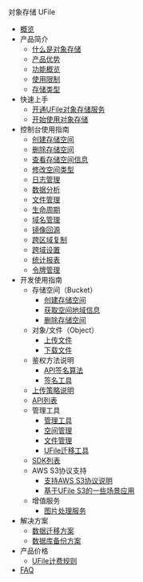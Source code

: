<div class="sidebar_title icon__ufile"> 对象存储 UFile</div>

* [概览](/ufile/README)
* 产品简介
    * [什么是对象存储](/ufile/introduction/concept)
    * [产品优势](/ufile/introduction/advantages)
    * [功能概览](/ufile/introduction/functions)
    * [使用限制](/ufile/introduction/limit)
    * [存储类型](/ufile/introduction/storage_type)
* 快速上手
    * [开通UFile对象存储服务](/ufile/quick/start_service)
    * [开始使用对象存储](/ufile/quick/quick_start)
* 控制台使用指南
    * [创建存储空间](/ufile/guide/create_space)
    * [删除存储空间](/ufile/guide/delete_space)
    * [查看存储空间信息](/ufile/guide/view_space)
    * [修改空间类型](/ufile/guide/modi_space)
    * [日志管理](/ufile/guide/logging)
    * [数据分析](/ufile/guide/analyze)
    * [文件管理](/ufile/guide/management)
    * [生命周期](/ufile/guide/lifecycle)
    * [域名管理](/ufile/guide/domain)
    * [镜像回源](/ufile/guide/mirror)
    * [跨区域复制](/ufile/guide/multisite)
    * [跨域设置](/ufile/guide/cors)
    * [统计报表](/ufile/guide/dashboard)
    * [令牌管理](/ufile/guide/token)
* 开发使用指南
    * 存储空间（Bucket）
        * [创建存储空间](/ufile/guide/bucket/devguide)
        * [获取空间地域信息](/ufile/guide/bucket/describe)
        * [删除存储空间](/ufile/guide/bucket/delete)
    * 对象/文件（Object）
        * [上传文件](/ufile/guide/file/put)
        * [下载文件](/ufile/guide/file/download)
    * 鉴权方法说明
        * [API签名算法](/ufile/api/authorization)
        * [签名工具](/ufile/api/authorization-tool)
	* [上传策略说明](/ufile/putpolicy)
    * [API列表](/ufile/api_reference)
    * 管理工具
        * [管理工具](/ufile/tools/introduction)
        * [空间管理](/ufile/tools/tools/tools_bcket)
        * [文件管理](/ufile/tools/tools/tools_file)
        * [UFile迁移工具](/ufile/tools/tools/ufile_import)
    * [SDK列表](/ufile/tools/sdk)
    * AWS S3协议支持
        * [支持AWS S3协议说明](/ufile/s3/s3_introduction)
        * [基于UFile S3的一些场景应用](/ufile/s3/s3_application)
    * 增值服务
        * [图片处理服务](/ufile/service/pic)
* 解决方案
    * [数据迁移方案](/ufile/solutions/remove)
    * [数据库备份方案](/ufile/solutions/backup)
* 产品价格
    * [UFile计费规则](/ufile/bill/new)
* [FAQ](/ufile/faq)
    